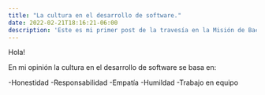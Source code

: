 ```yaml
---
title: "La cultura en el desarrollo de software."
date: 2022-02-21T18:16:21-06:00
description: 'Este es mi primer post de la travesía en la Misión de Backend con Node JS de Launch X.'
---
```


Hola!

En mi opinión la cultura en el desarrollo de software se basa en:

-Honestidad
-Responsabilidad
-Empatía
-Humildad
-Trabajo en equipo
